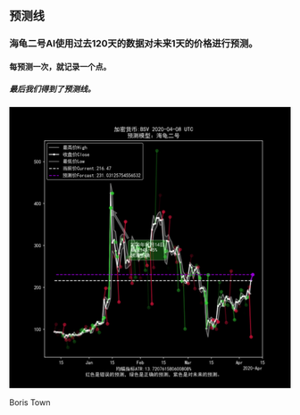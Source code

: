 ## 预测线

### 海龟二号AI使用过去120天的数据对未来1天的价格进行预测。

#### 每预测一次，就记录一个点。

##### 最后我们得到了预测线。

![预测图表](https://github.com/forcastline/forcastline/blob/master/PIC/BSV.png?raw=true)

Boris Town
